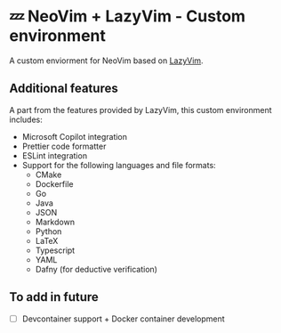 # 💤 NeoVim + LazyVim - Custom environment

A custom enviorment for NeoVim based on [LazyVim](https://www.lazyvim.org/).

## Additional features

A part from the features provided by LazyVim, this custom environment includes:

- Microsoft Copilot integration
- Prettier code formatter
- ESLint integration
- Support for the following languages and file formats:
  - CMake
  - Dockerfile
  - Go
  - Java
  - JSON
  - Markdown
  - Python
  - LaTeX
  - Typescript
  - YAML
  - Dafny (for deductive verification)

## To add in future

- [ ] Devcontainer support + Docker container development
